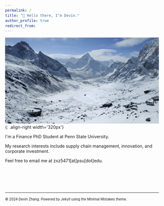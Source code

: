 ```yaml
---
permalink: /
title: "👋 Hello there, I’m Devin."
author_profile: true
redirect_from: 
---
```


![mountains](/images/mountain.png){: .align-right width='320px'}

I'm a Finance PhD Student at Penn State University. 

My research interests include supply chain management, innovation, and corporate investment. 

Feel free to email me at zxz5471[at]psu[dot]edu.


<br><br><br><br>



------
<p style="font-size: 0.8em; text-decoration: none; color: inherit;">
  © 2024 Devin Zhang. Powered by <a href="https://jekyllrb.com/" style="text-decoration: none; color: inherit;">Jekyll</a> using the <a href="https://mmistakes.github.io/minimal-mistakes/docs/configuration/" style="text-decoration: none; color: inherit;">Minimal Mistakes theme</a>.
</p>
